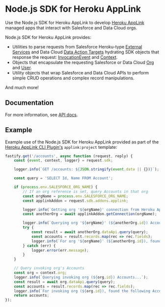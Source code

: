 # Node.js SDK for Heroku AppLink

Use the Node.js SDK for Heroku AppLink to develop [Heroku AppLink](https://devcenter.heroku.com/articles/applink) managed apps that interact with Salesforce and Data Cloud orgs.

 Node.js SDK for Heroku AppLink provides:
- Utilities to parse requests from Salesforce Heroku-type [External Services](https://help.salesforce.com/s/articleView?id=sf.external_services.htm&type=5) and Data Cloud [Data Action Targets](https://help.salesforce.com/s/articleView?id=sf.c360_a_create_a_data_action_target_of_webhook_type.htm&type=5) 
hydrating SDK objects that response the request: [InvocationEvent](docs/interfaces/InvocationEvent.md) and [Context](docs/interfaces/Context.md).
- Objects that encapsulate the requesting Salesforce or Data Cloud [Org](docs/interfaces/Org.md) and [User](docs/interfaces/User.md).
- Utility objects that wrap Salesforce and Data Cloud APIs to perform simple CRUD operations and complex record manipulations. 

And much more!

## Documentation
For more information, see [API docs](docs/README.md).

## Example
Example use of the Node.js SDK for Heroku AppLink provided as part of the [Heroku AppLink CLI Plugin's](https://github.com/heroku/heroku-cli-plugin-applnk) `applink:project` template:  
```javascript
fastify.get('/accounts', async function (request, reply) {
    const {event, context, logger} = request.sdk;

    logger.info(`GET /accounts: ${JSON.stringify(event.data || {})}`);

    const query = 'SELECT Id, Name FROM Account';

    if (process.env.SALESFORCE_ORG_NAME) {
        // If an org reference is set, query Accounts in that org
        const orgName = process.env.SALESFORCE_ORG_NAME;
        const applinkAddon = request.sdk.addons.applink;

        logger.info(`Getting org '${orgName}' connection from Heroku Applink add-on...`);
        const anotherOrg = await applinkAddon.getConnection(orgName);

        logger.info(`Querying org '${orgName}' (${anotherOrg.id}) Accounts...`);
        try {
            const result = await anotherOrg.dataApi.query(query);
            const accounts = result.records.map(rec => rec.fields);
            logger.info(`For org '${orgName}' (${anotherOrg.id}), found ${accounts.length} Accounts`);
        } catch (err) {
            logger.error(err.message);
        }
    }

    // Query invoking org's Accounts
    const org = context.org;
    logger.info(`Querying invoking org (${org.id}) Accounts...`);
    const result = await org.dataApi.query(query);
    const accounts = result.records.map(rec => rec.fields);
    logger.info(`For invoking org (${org.id}), found the following Accounts: ${JSON.stringify(accounts || {})}`);
    return accounts;
});
```